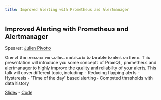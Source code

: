 ```yaml
---
title: Improved Alerting with Prometheus and Alertmanager
---
```


## Improved Alerting with Prometheus and Alertmanager

Speaker: [Julien Pivotto](/2019-munich/speakers/julien-pivotto/)

One of the reasons we collect metrics is to be able to alert on them. This presentation will introduce you some concepts of PromQL, prometheus and alertmanager to highly improve the quality and reliability of your alerts.  This talk will cover different topic, including:  - Reducing flapping alerts - Hysteresis - "Time of the day" based alerting - Computed thresholds with data history

[Slides][s] - [Code][c]


[s]:/2019-munich/slides/improved-alerting-with-prometheus-and-alertmanager.pdf
[c]:https://github.com/roidelapluie/prometheus-timezone-holidays
